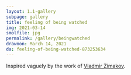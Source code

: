 ```yaml
---
layout: 1.1-gallery
subpage: gallery
title: feeling of being watched
img: 2021-03-14
smolfile: jpg
permalink: /gallery/beingwatched
drawnon: March 14, 2021
da: feeling-of-being-watched-873253634
---
```

Inspired vaguely by the work of <a href="https://www.vladimirzimakov.com/" class="ext">Vladmir Zimakov</a>.